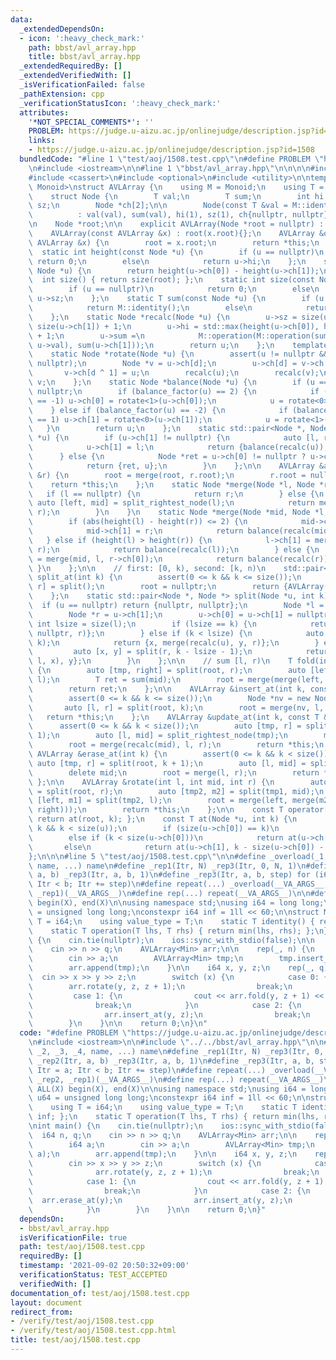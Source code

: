 ```yaml
---
data:
  _extendedDependsOn:
  - icon: ':heavy_check_mark:'
    path: bbst/avl_array.hpp
    title: bbst/avl_array.hpp
  _extendedRequiredBy: []
  _extendedVerifiedWith: []
  _isVerificationFailed: false
  _pathExtension: cpp
  _verificationStatusIcon: ':heavy_check_mark:'
  attributes:
    '*NOT_SPECIAL_COMMENTS*': ''
    PROBLEM: https://judge.u-aizu.ac.jp/onlinejudge/description.jsp?id=1508
    links:
    - https://judge.u-aizu.ac.jp/onlinejudge/description.jsp?id=1508
  bundledCode: "#line 1 \"test/aoj/1508.test.cpp\"\n#define PROBLEM \"https://judge.u-aizu.ac.jp/onlinejudge/description.jsp?id=1508\"\
    \n#include <iostream>\n\n#line 1 \"bbst/avl_array.hpp\"\n\n\n\n#include <algorithm>\n\
    #include <cassert>\n#include <optional>\n#include <utility>\n\ntemplate <class\
    \ Monoid>\nstruct AVLArray {\n    using M = Monoid;\n    using T = typename Monoid::value_type;\n\
    \    struct Node {\n        T val;\n        T sum;\n        int hi;\n        int\
    \ sz;\n        Node *ch[2];\n\n        Node(const T &val = M::identity())\n  \
    \          : val(val), sum(val), hi(1), sz(1), ch{nullptr, nullptr} {};\n    };\n\
    \n    Node *root;\n\n    explicit AVLArray(Node *root = nullptr) : root(root){};\n\
    \    AVLArray(const AVLArray &x) : root(x.root){};\n    AVLArray &operator=(const\
    \ AVLArray &x) {\n        root = x.root;\n        return *this;\n    };\n\n  \
    \  static int height(const Node *u) {\n        if (u == nullptr)\n           \
    \ return 0;\n        else\n            return u->hi;\n    };\n    static int balance_factor(const\
    \ Node *u) {\n        return height(u->ch[0]) - height(u->ch[1]);\n    };\n  \
    \  int size() { return size(root); };\n    static int size(const Node *u) {\n\
    \        if (u == nullptr)\n            return 0;\n        else\n            return\
    \ u->sz;\n    };\n    static T sum(const Node *u) {\n        if (u == nullptr)\n\
    \            return M::identity();\n        else\n            return u->sum;\n\
    \    };\n    static Node *recalc(Node *u) {\n        u->sz = size(u->ch[0]) +\
    \ size(u->ch[1]) + 1;\n        u->hi = std::max(height(u->ch[0]), height(u->ch[1]))\
    \ + 1;\n        u->sum =\n            M::operation(M::operation(sum(u->ch[0]),\
    \ u->val), sum(u->ch[1]));\n        return u;\n    };\n    template <int d>\n\
    \    static Node *rotate(Node *u) {\n        assert(u != nullptr && u->ch[d] !=\
    \ nullptr);\n        Node *v = u->ch[d];\n        u->ch[d] = v->ch[d ^ 1];\n \
    \       v->ch[d ^ 1] = u;\n        recalc(u);\n        recalc(v);\n        return\
    \ v;\n    };\n    static Node *balance(Node *u) {\n        if (u == nullptr) return\
    \ nullptr;\n        if (balance_factor(u) == 2) {\n            if (balance_factor(u->ch[0])\
    \ == -1) u->ch[0] = rotate<1>(u->ch[0]);\n            u = rotate<0>(u);\n    \
    \    } else if (balance_factor(u) == -2) {\n            if (balance_factor(u->ch[1])\
    \ == 1) u->ch[1] = rotate<0>(u->ch[1]);\n            u = rotate<1>(u);\n     \
    \   }\n        return u;\n    };\n    static std::pair<Node *, Node *> split_rightest_node(Node\
    \ *u) {\n        if (u->ch[1] != nullptr) {\n            auto [l, ret] = split_rightest_node(u->ch[1]);\n\
    \            u->ch[1] = l;\n            return {balance(recalc(u)), ret};\n  \
    \      } else {\n            Node *ret = u->ch[0] != nullptr ? u->ch[0] : u->ch[1];\n\
    \            return {ret, u};\n        }\n    };\n\n    AVLArray &append(AVLArray\
    \ &r) {\n        root = merge(root, r.root);\n        r.root = nullptr;\n    \
    \    return *this;\n    };\n    static Node *merge(Node *l, Node *r) {\n     \
    \   if (l == nullptr) {\n            return r;\n        } else {\n           \
    \ auto [left, mid] = split_rightest_node(l);\n            return merge(mid, left,\
    \ r);\n        }\n    }\n    static Node *merge(Node *mid, Node *l, Node *r) {\n\
    \        if (abs(height(l) - height(r)) <= 2) {\n            mid->ch[0] = l;\n\
    \            mid->ch[1] = r;\n            return balance(recalc(mid));\n     \
    \   } else if (height(l) > height(r)) {\n            l->ch[1] = merge(mid, l->ch[1],\
    \ r);\n            return balance(recalc(l));\n        } else {\n            r->ch[0]\
    \ = merge(mid, l, r->ch[0]);\n            return balance(recalc(r));\n       \
    \ }\n    };\n\n    // first: [0, k), second: [k, n)\n    std::pair<AVLArray, AVLArray>\
    \ split_at(int k) {\n        assert(0 <= k && k <= size());\n        auto [l,\
    \ r] = split();\n        root = nullptr;\n        return {AVLArray(l), AVLArray(r)};\n\
    \    };\n    static std::pair<Node *, Node *> split(Node *u, int k) {\n      \
    \  if (u == nullptr) return {nullptr, nullptr};\n        Node *l = u->ch[0];\n\
    \        Node *r = u->ch[1];\n        u->ch[0] = u->ch[1] = nullptr;\n       \
    \ int lsize = size(l);\n        if (lsize == k) {\n            return {l, merge(recalc(u),\
    \ nullptr, r)};\n        } else if (k < lsize) {\n            auto [x, y] = split(l,\
    \ k);\n            return {x, merge(recalc(u), y, r)};\n        } else {\n   \
    \         auto [x, y] = split(r, k - lsize - 1);\n            return {merge(recalc(u),\
    \ l, x), y};\n        }\n    };\n\n    // sum [l, r)\n    T fold(int l, int r)\
    \ {\n        auto [tmp, right] = split(root, r);\n        auto [left, mid] = split(tmp,\
    \ l);\n        T ret = sum(mid);\n        root = merge(merge(left, mid), right);\n\
    \        return ret;\n    };\n\n    AVLArray &insert_at(int k, const T &dat) {\n\
    \        assert(0 <= k && k <= size());\n        Node *nv = new Node(dat);\n \
    \       auto [l, r] = split(root, k);\n        root = merge(nv, l, r);\n     \
    \   return *this;\n    };\n    AVLArray &update_at(int k, const T &dat) {\n  \
    \      assert(0 <= k && k < size());\n        auto [tmp, r] = split(root, k +\
    \ 1);\n        auto [l, mid] = split_rightest_node(tmp);\n        mid->val = dat;\n\
    \        root = merge(recalc(mid), l, r);\n        return *this;\n    };\n   \
    \ AVLArray &erase_at(int k) {\n        assert(0 <= k && k < size());\n       \
    \ auto [tmp, r] = split(root, k + 1);\n        auto [l, mid] = split_rightest_node(tmp);\n\
    \        delete mid;\n        root = merge(l, r);\n        return *this;\n   \
    \ };\n\n    AVLArray &rotate(int l, int mid, int r) {\n        auto [tmp1, right]\
    \ = split(root, r);\n        auto [tmp2, m2] = split(tmp1, mid);\n        auto\
    \ [left, m1] = split(tmp2, l);\n        root = merge(left, merge(m2, merge(m1,\
    \ right)));\n        return *this;\n    };\n\n    const T operator[](int k) {\
    \ return at(root, k); };\n    const T at(Node *u, int k) {\n        assert(0 <=\
    \ k && k < size(u));\n        if (size(u->ch[0]) == k)\n            return u->val;\n\
    \        else if (k < size(u->ch[0]))\n            return at(u->ch[0], k);\n \
    \       else\n            return at(u->ch[1], k - size(u->ch[0]) - 1);\n    };\n\
    };\n\n\n#line 5 \"test/aoj/1508.test.cpp\"\n\n#define _overload(_1, _2, _3, _4,\
    \ name, ...) name\n#define _rep1(Itr, N) _rep3(Itr, 0, N, 1)\n#define _rep2(Itr,\
    \ a, b) _rep3(Itr, a, b, 1)\n#define _rep3(Itr, a, b, step) for (i64 Itr = a;\
    \ Itr < b; Itr += step)\n#define repeat(...) _overload(__VA_ARGS__, _rep3, _rep2,\
    \ _rep1)(__VA_ARGS__)\n#define rep(...) repeat(__VA_ARGS__)\n\n#define ALL(X)\
    \ begin(X), end(X)\n\nusing namespace std;\nusing i64 = long long;\nusing u64\
    \ = unsigned long long;\nconstexpr i64 inf = 1ll << 60;\n\nstruct Min {\n    using\
    \ T = i64;\n    using value_type = T;\n    static T identity() { return inf; };\n\
    \    static T operation(T lhs, T rhs) { return min(lhs, rhs); };\n};\n\nint main()\
    \ {\n    cin.tie(nullptr);\n    ios::sync_with_stdio(false);\n\n    i64 n, q;\n\
    \    cin >> n >> q;\n    AVLArray<Min> arr;\n\n    rep(_, n) {\n        i64 a;\n\
    \        cin >> a;\n        AVLArray<Min> tmp;\n        tmp.insert_at(0, a);\n\
    \        arr.append(tmp);\n    }\n\n    i64 x, y, z;\n    rep(_, q) {\n      \
    \  cin >> x >> y >> z;\n        switch (x) {\n            case 0: {\n        \
    \        arr.rotate(y, z, z + 1);\n                break;\n            }\n   \
    \         case 1: {\n                cout << arr.fold(y, z + 1) << '\\n';\n  \
    \              break;\n            }\n            case 2: {\n                arr.erase_at(y);\n\
    \                arr.insert_at(y, z);\n                break;\n            }\n\
    \        }\n    }\n\n    return 0;\n}\n"
  code: "#define PROBLEM \"https://judge.u-aizu.ac.jp/onlinejudge/description.jsp?id=1508\"\
    \n#include <iostream>\n\n#include \"../../bbst/avl_array.hpp\"\n\n#define _overload(_1,\
    \ _2, _3, _4, name, ...) name\n#define _rep1(Itr, N) _rep3(Itr, 0, N, 1)\n#define\
    \ _rep2(Itr, a, b) _rep3(Itr, a, b, 1)\n#define _rep3(Itr, a, b, step) for (i64\
    \ Itr = a; Itr < b; Itr += step)\n#define repeat(...) _overload(__VA_ARGS__, _rep3,\
    \ _rep2, _rep1)(__VA_ARGS__)\n#define rep(...) repeat(__VA_ARGS__)\n\n#define\
    \ ALL(X) begin(X), end(X)\n\nusing namespace std;\nusing i64 = long long;\nusing\
    \ u64 = unsigned long long;\nconstexpr i64 inf = 1ll << 60;\n\nstruct Min {\n\
    \    using T = i64;\n    using value_type = T;\n    static T identity() { return\
    \ inf; };\n    static T operation(T lhs, T rhs) { return min(lhs, rhs); };\n};\n\
    \nint main() {\n    cin.tie(nullptr);\n    ios::sync_with_stdio(false);\n\n  \
    \  i64 n, q;\n    cin >> n >> q;\n    AVLArray<Min> arr;\n\n    rep(_, n) {\n\
    \        i64 a;\n        cin >> a;\n        AVLArray<Min> tmp;\n        tmp.insert_at(0,\
    \ a);\n        arr.append(tmp);\n    }\n\n    i64 x, y, z;\n    rep(_, q) {\n\
    \        cin >> x >> y >> z;\n        switch (x) {\n            case 0: {\n  \
    \              arr.rotate(y, z, z + 1);\n                break;\n            }\n\
    \            case 1: {\n                cout << arr.fold(y, z + 1) << '\\n';\n\
    \                break;\n            }\n            case 2: {\n              \
    \  arr.erase_at(y);\n                arr.insert_at(y, z);\n                break;\n\
    \            }\n        }\n    }\n\n    return 0;\n}"
  dependsOn:
  - bbst/avl_array.hpp
  isVerificationFile: true
  path: test/aoj/1508.test.cpp
  requiredBy: []
  timestamp: '2021-09-02 20:50:32+09:00'
  verificationStatus: TEST_ACCEPTED
  verifiedWith: []
documentation_of: test/aoj/1508.test.cpp
layout: document
redirect_from:
- /verify/test/aoj/1508.test.cpp
- /verify/test/aoj/1508.test.cpp.html
title: test/aoj/1508.test.cpp
---
```

